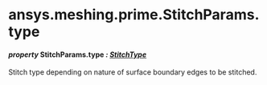 # ansys.meshing.prime.StitchParams.type

<a id="ansys.meshing.prime.StitchParams.type"></a>

#### *property* StitchParams.type *: [StitchType](ansys.meshing.prime.StitchType.md#ansys.meshing.prime.StitchType)*

Stitch type depending on nature of surface boundary edges to be stitched.

<!-- !! processed by numpydoc !! -->
